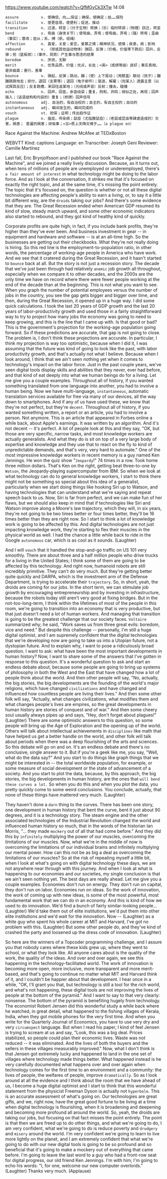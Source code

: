 https://www.youtube.com/watch?v=QfMGyCk3XTw
14:08
```
assure          v. 使确信，向……保证；确保，使确定；给……保险
facilitate      v. 使更容易，使便利；促进，推动
transition      n. 过渡，转变；（分子生物）转换；（乐）临时转调；（物理）跃迁，转变
bend            v. 弯曲（身体关节）；使弯曲，弄弯；使弯曲，弄弯；（路）转弯；歪曲（事实）；篡改；屈从；系，缚（帆，缆绳）
affection       n. 喜爱，关爱；爱恋，爱慕之情；精神状况，感情；疾患，病；影响
rebound         v. （球或其他运动物体）弹回，反弹；（价格、价值等下跌后）回升，反弹；抢（篮板球）；（事件，局势）产生事与愿违的结果
boredom         n. 厌烦，无聊
merit           n. 优秀品质，价值；优点，长处；<英>（成绩等级）良好；事实真相，是非曲直；善行，善事  
bounce          v. 弹起，反弹；跳动，蹦；（使）上下晃动；（用膝盖）颠动（孩子）；蹦蹦跳跳地去；拒付，退回（支票等）；退回（电子邮件）；驱逐，解雇；（向某人）透露主意（以试探其反应）；反复跳槽，来回往返某地；（光线或声音）反射；撞击，碰撞
echo            n. 回声，回音，余音绕梁；重复，附和，共鸣；相似之处，再现；回声插入；（话语结构和内容的）重复；（桥牌）回声信号
autonomous      adj. 自治的，有自治权的；自主的，有自主权的；自动的
instantaneous   adj. 瞬间发生的，瞬间完成的
vouch           vt. 担保；证明；传出庭作证  
plague          n. 瘟疫，传染病；鼠疫（尤指腺鼠疫）；（老鼠或昆虫等肆虐造成的）灾害，祸患； 普遍的祸害；烦恼事；<古>愿上天降灾难于……（a plague on）
```

Race Against the Machine: Andrew McAfee at TEDxBoston

WEBVTT Kind: captions Language: en Transcriber: Joseph Geni Reviewer: Camille Martínez 

Last fall, Eric Brynjolfsson and I published our book "Race Against the Machine", and we joined a really lively discussion. Because, as it turns out, when tens of millions of people are unemployed or underemployed, there's `a fair amount of interest` in what technology might be doing to the labor force. And as I look at the conversation, it strikes me that it's focused on exactly the right topic, and at the same time, it's missing the point entirely. The topic that it's focused on, the question is whether or not all these digital technologies are affecting people's ability to earn a living, or, to say it a little bit different way, are the `droids` taking our jobs? And there's some evidence that they are. The Great Recession ended when American GDP resumed its kind of slow, steady march upward, and some other economic indicators also started to rebound, and they got kind of healthy kind of quickly. 

Corporate profits are quite high; in fact, if you include bank profits, they're higher than they've ever been. And business investment in gear -- in equipment and hardware and software -- is at an all-time high. So the businesses are getting out their checkbooks. What they're not really doing is hiring. So this red line is the employment-to-population ratio, in other words, the percentage of working-age people in America who have work. And we see that it cratered during the Great Recession, and it hasn't started to `bounce` back at all. But the story is not just a recession story. The decade that we've just been through had relatively `anemic` job growth all throughout, especially when we compare it to other decades, and the 2000s are the only time we have on record where there were fewer people working at the end of the decade than at the beginning. This is not what you want to see. When you graph the number of potential employees versus the number of jobs in the country, you see the gap gets bigger and bigger over time, and then, during the Great Recession, it opened up in a huge way. I did some quick calculations. I took the last 20 years of GDP growth and the last 20 years of labor-productivity growth and used those in a fairly straightforward way to try to project how many jobs the economy was going to need to keep growing, and this is the line that I came up with. Is that good or bad? This is the government's projection for the working-age population going forward. So if these predictions are accurate, that gap is not going to close. The problem is, I don't think these projections are accurate. In particular, I think my projection is way too optimistic, because when I did it, I was assuming that the future was kind of going to look like the past, with labor productivity growth, and that's actually not what I believe. Because when I look around, I think that we ain't seen nothing yet when it comes to technology's impact on the labor force. Just in the past couple years, we've seen digital tools display skills and abilities that they never, ever had before, and that kind of eat deeply into what we human beings do for a living. Let me give you a couple examples. Throughout all of history, if you wanted something translated from one language into another, you had to involve a human being. Now we have multi-language, `instantaneous`, automatic translation services available for free via many of our devices, all the way down to smartphones. And if any of us have used these, we know that they're not perfect, but they're `decent`. Throughout all of history, if you wanted something written, a report or an article, you had to involve a person. Not anymore. This is an article that appeared in Forbes online a while back, about Apple's earnings. It was written by an algorithm. And it's not decent -- it's perfect. A lot of people look at this and they say, "OK, but those are very specific, narrow tasks, and most knowledge workers are actually generalists. And what they do is sit on top of a very large body of expertise and knowledge and they use that to react on the fly to kind of unpredictable demands, and that's very, very hard to automate." One of the most impressive knowledge workers in recent memory is a guy named Ken Jennings. He won the quiz show "`Jeopardy`!" 74 times in a row. Took home three million dollars. That's Ken on the right, getting beat three-to-one by `Watson`, the Jeopardy-playing supercomputer from IBM. So when we look at what technology can do to general knowledge workers, I start to think there might not be something so special about this idea of a generalist, particularly when we start doing things like hooking Siri up to Watson, and having technologies that can understand what we're saying and repeat speech back to us. Now, Siri is far from perfect, and we can make fun of her flaws, but we should also keep in mind that if technologies like Siri and Watson improve along a Moore's law trajectory, which they will, in six years, they're not going to be two times better or four times better, they'll be 16 times better than they are right now. So I start to think a lot of knowledge work is going to be affected by this. And digital technologies are not just impacting knowledge work, they're starting to flex their muscles in the physical world as well. I had the chance a little while back to ride in the Google `autonomous` car, which is as cool as it sounds. (Laughter) 

And I will `vouch` that it handled the stop-and-go traffic on US 101 very smoothly. There are about three and a half million people who drive trucks for a living in the United States; I think some of them are going to be affected by this technology. And right now, humanoid robots are still incredibly primitive. They can't do very much. But they're getting better quite quickly and DARPA, which is the investment arm of the Defense Department, is trying to accelerate their `trajectory`. So, in short, yeah, the droids are coming for our jobs. In the short term, we can stimulate job growth by encouraging entrepreneurship and by investing in infrastructure, because the robots today still aren't very good at fixing bridges. But in the not-too-long-term, I think within the lifetimes of most of the people in this room, we're going to transition into an economy that is very productive, but that just doesn't need a lot of human workers. And managing that transition is going to be the greatest challenge that our society faces. `Voltaire` summarized why; he said, "Work saves us from three great evils: boredom, vice and need." But despite this challenge -- personally, I'm still a huge digital optimist, and I am supremely confident that the digital technologies that we're developing now are going to take us into a Utopian future, not a dystopian future. And to explain why, I want to pose a ridiculously broad question. I want to ask: what have been the most important developments in human history? Now, I want to share some of the answers that I've gotten in response to this question. It's a wonderful question to ask and start an endless debate about, because some people are going to bring up systems of philosophy in both the West and the East that have changed how a lot of people think about the world. And then other people will say, "No, actually, the big stories, the big developments are the founding of the world's major religions, which have changed `civilizations` and have changed and influenced how countless people are living their lives." And then some other folk will say, "Actually, what changes civilizations, what modifies them and what changes people's lives are empires, so the great developments in human history are stories of conquest and of war." And then some cheery soul usually always pipes up and says, "Hey, don't forget about plagues!" (Laughter) There are some optimistic answers to this question, so some people will bring up the Age of Exploration and the opening up of the world. Others will talk about intellectual achievements in `disciplines` like math that have helped us get a better handle on the world, and other folk will talk about periods when there was a deep flourishing of the arts and sciences. So this debate will go on and on. It's an endless debate and there's no conclusive, single answer to it. But if you're a geek like me, you say, "Well, what do the data say?" And you start to do things like graph things that we might be interested in -- the total worldwide population, for example, or some measure of social development or the state of advancement of a society. And you start to plot the data, because, by this approach, the big stories, the big developments in human history, are the ones that `will bend these curves a lot.` So when you do this and when you plot the data, you pretty quickly come to some weird conclusions. You conclude, actually, that none of these things have mattered very much. (Laughter) 

They haven't done a `darn` thing to the curves. There has been one story, one development in human history that bent the curve, bent it just about 90 degrees, and it is a technology story. The steam engine and the other associated technologies of the Industrial Revolution changed the world and influenced human history so much, that in the words of the historian Ian Morris, "... they made `mockery` out of all that had come before." And they did this by `infinitely` multiplying the power of our muscles, overcoming the limitations of our muscles. Now, what we're in the middle of now is overcoming the limitations of our individual brains and infinitely multiplying our mental power. How can this not be as big a deal as overcoming the limitations of our muscles? So at the risk of repeating myself a little bit, when I look at what's going on with digital technology these days, we are not anywhere near through with this journey. And when I look at what is happening to our economies and our societies, my single conclusion is that we ain't seen nothing yet. The best days are really ahead. Let me give you a couple examples. Economies don't run on energy. They don't run on capital, they don't run on labor. Economies run on ideas. So the work of innovation, the work of coming up with new ideas, is some of the most powerful, most fundamental work that we can do in an economy. And this is kind of how we used to do innovation. We'd find a bunch of fairly similar-looking people... (Laughter) We'd take them out of elite institutions, we'd put them into other elite institutions and we'd wait for the innovation. Now -- (Laughter) as a white guy who spent his whole career at MIT and Harvard, I've got no problem with this. (Laughter) But some other people do, and they've kind of crashed the party and loosened up the dress code of innovation. (Laughter) 

So here are the winners of a Topcoder programming challenge, and I assure you that nobody cares where these kids grew up, where they went to school, or what they look like. All anyone cares about is the quality of the work, the quality of the ideas. And over and over again, we see this happening in the technology-facilitated world. The work of innovation is becoming more open, more inclusive, more transparent and more merit-based, and that's going to continue no matter what MIT and Harvard think of it, and I couldn't be happier about that development. I hear once in a while, "OK, I'll grant you that, but technology is still a tool for the rich world, and what's not happening, these digital tools are not improving the lives of people at the bottom of the pyramid." And I want to say to that very clearly: nonsense. The bottom of the pyramid is benefiting hugely from technology. The economist Robert Jensen did this wonderful study a while back where he watched, in great detail, what happened to the fishing villages of Kerala, India, when they got mobile phones for the very first time. And when you write for the Quarterly Journal of Economics, you have to use very dry and very `circumspect` language. But when I read his paper, I kind of feel Jensen is trying to scream at us and say, "Look, this was a big deal. Prices stabilized, so people could plan their economic lives. Waste was not reduced -- it was eliminated. And the lives of both the buyers and the sellers in these villages measurably improved." Now, what I don't think is that Jensen got extremely lucky and happened to land in the one set of villages where technology made things better. What happened instead is he very carefully documented what happens over and over again when technology comes for the first time to an environment and a community: the lives of people, the welfares of people, improve `dramatically`. So as I look around at all the evidence and I think about the room that we have ahead of us, I become a huge digital optimist and I start to think that this wonderful statement from the physicist Freeman Dyson is actually not `hyperbole`. This is an accurate assessment of what's going on. Our technologies are great gifts, and we, right now, have the great good fortune to be living at a time when digital technology is flourishing, when it is broadening and deepening and becoming more profound all around the world. So, yeah, the droids are taking our jobs, but focusing on that fact misses the point entirely. The point is that then we are freed up to do other things, and what we're going to do, I am very confident, what we're going to do is reduce poverty and `drudgery` and `misery` around the world. I'm very confident we're going to learn to live more lightly on the planet, and I am extremely confident that what we're going to do with our new digital tools is going to be so profound and so beneficial that it's going to make a mockery out of everything that came before. I'm going to leave the last word to a guy who had a front-row seat for digital progress, our old friend Ken Jennings. I'm with him; I'm going to echo his words: "I, for one, welcome our new computer overlords." (Laughter) Thanks very much. (Applause) 